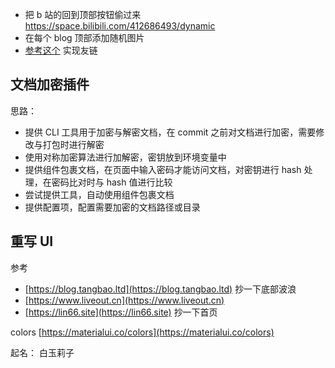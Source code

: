 - 把 b 站的回到顶部按钮偷过来 https://space.bilibili.com/412686493/dynamic
- 在每个 blog 顶部添加随机图片
- [参考这个](https://github.com/kuizuo/blog/blob/main/src/pages/friends/index.tsx) 实现友链

## 文档加密插件

思路：

- 提供 CLI 工具用于加密与解密文档，在 commit 之前对文档进行加密，需要修改与打包时进行解密
- 使用对称加密算法进行加解密，密钥放到环境变量中
- 提供组件包裹文档，在页面中输入密码才能访问文档，对密钥进行 hash 处理，在密码比对时与 hash 值进行比较
- 尝试提供工具，自动使用组件包裹文档
- 提供配置项，配置需要加密的文档路径或目录

## 重写 UI

参考

- [https://blog.tangbao.ltd](https://blog.tangbao.ltd) 抄一下底部波浪
- [https://www.liveout.cn](https://www.liveout.cn)
- [https://lin66.site](https://lin66.site) 抄一下首页

colors [https://materialui.co/colors](https://materialui.co/colors)

起名： 白玉莉子
